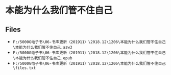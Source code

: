# 本能为什么我们管不住自己

## Files

- `F:/5000G电子书\06-书库更新（201911）\2018.12\1206\本能为什么我们管不住自己\本能为什么我们管不住自己.azw3`
- `F:/5000G电子书\06-书库更新（201911）\2018.12\1206\本能为什么我们管不住自己\本能为什么我们管不住自己.epub`
- `F:/5000G电子书\06-书库更新（201911）\2018.12\1206\本能为什么我们管不住自己\files.txt`
